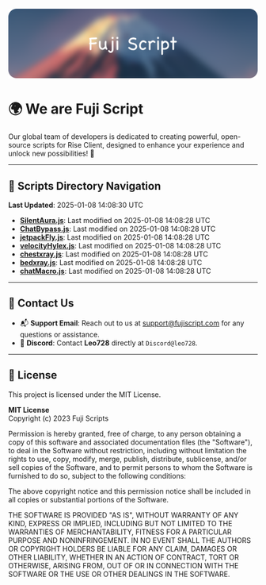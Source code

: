 ![Banner](.github/b.webp)

# 🌍 **We are Fuji Script**

Our global team of developers is dedicated to creating powerful, open-source scripts for Rise Client, designed to enhance your experience and unlock new possibilities! 🌟

---
<!-- SCRIPTS_NAVIGATION_START -->
## 📂 **Scripts Directory Navigation**

**Last Updated**: 2025-01-08 14:08:30 UTC

- **[SilentAura.js](scripts/SilentAura.js)**: Last modified on 2025-01-08 14:08:28 UTC
- **[ChatBypass.js](scripts/ChatBypass.js)**: Last modified on 2025-01-08 14:08:28 UTC
- **[jetpackFly.js](scripts/jetpackFly.js)**: Last modified on 2025-01-08 14:08:28 UTC
- **[velocityHylex.js](scripts/velocityHylex.js)**: Last modified on 2025-01-08 14:08:28 UTC
- **[chestxray.js](scripts/chestxray.js)**: Last modified on 2025-01-08 14:08:28 UTC
- **[bedxray.js](scripts/bedxray.js)**: Last modified on 2025-01-08 14:08:28 UTC
- **[chatMacro.js](scripts/chatMacro.js)**: Last modified on 2025-01-08 14:08:28 UTC

<!-- SCRIPTS_NAVIGATION_END -->

---

## 💬 **Contact Us**  
- 📬 **Support Email**: Reach out to us at [support@fujiscript.com](mailto:support@fujiscript.com) for any questions or assistance.  
- 💬 **Discord**: Contact **Leo728** directly at `Discord@leo728`.

---

## 📜 **License**

This project is licensed under the MIT License.  

**MIT License**  
Copyright (c) 2023 Fuji Scripts  

Permission is hereby granted, free of charge, to any person obtaining a copy of this software and associated documentation files (the "Software"), to deal in the Software without restriction, including without limitation the rights to use, copy, modify, merge, publish, distribute, sublicense, and/or sell copies of the Software, and to permit persons to whom the Software is furnished to do so, subject to the following conditions:  

The above copyright notice and this permission notice shall be included in all copies or substantial portions of the Software.  

THE SOFTWARE IS PROVIDED "AS IS", WITHOUT WARRANTY OF ANY KIND, EXPRESS OR IMPLIED, INCLUDING BUT NOT LIMITED TO THE WARRANTIES OF MERCHANTABILITY, FITNESS FOR A PARTICULAR PURPOSE AND NONINFRINGEMENT. IN NO EVENT SHALL THE AUTHORS OR COPYRIGHT HOLDERS BE LIABLE FOR ANY CLAIM, DAMAGES OR OTHER LIABILITY, WHETHER IN AN ACTION OF CONTRACT, TORT OR OTHERWISE, ARISING FROM, OUT OF OR IN CONNECTION WITH THE SOFTWARE OR THE USE OR OTHER DEALINGS IN THE SOFTWARE.  
